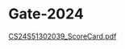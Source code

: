 # Gate-2024
[CS24S51302039_ScoreCard.pdf](https://github.com/user-attachments/files/18638258/CS24S51302039_ScoreCard.pdf)
